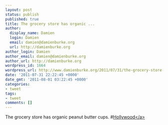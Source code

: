 ```yaml
---
layout: post
status: publish
published: true
title: The grocery store has organic ...
author:
  display_name: Damien
  login: Damien
  email: damien@damienburke.org
  url: http://damienburke.org
author_login: Damien
author_email: damien@damienburke.org
author_url: http://damienburke.org
wordpress_id: 1664
wordpress_url: http://www.damienburke.org/2011/07/31/the-grocery-store-has-organic/
date: '2011-07-31 22:22:45 +0000'
date_gmt: '2011-08-01 03:22:45 +0000'
categories:
- tweet
tags:
- tweet
comments: []
---
```

<p>The grocery store has organic peanut butter cups. #<a href="http:&#47;&#47;search.twitter.com&#47;search?q=%23Hollywood" class="aktt_hashtag">Hollywood<&#47;a></p>
